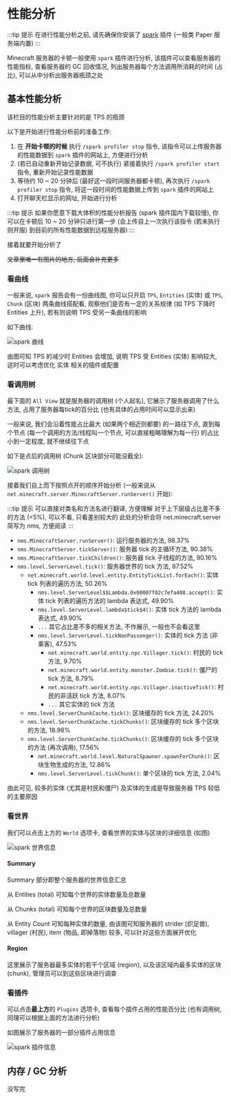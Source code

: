 # 性能分析

:::tip 提示
在进行性能分析之前, 请先确保你安装了 [spark](https://spark.lucko.me/download) 插件 (一般类 Paper 服务端内置)
:::

Minecraft 服务器的卡顿一般使用 `spark` 插件进行分析, 该插件可以查看服务器的性能指标, 查看服务器的 GC 回收情况, 列出服务器每个方法调用所消耗的时间 (占比), 可以从中分析出服务器瓶颈之处

## 基本性能分析

该栏目的性能分析主要针对的是 TPS 的瓶颈

以下是开始进行性能分析前的准备工作:
1. 在 **开始卡顿的时候** 执行 `/spark profiler stop` 指令, 该指令可以上传服务器的性能数据到 `spark` 插件的网站上, 方便进行分析
2. (若已自动重新开始记录数据, 可不执行) 紧接着执行 `/spark profiler start` 指令, 重新开始记录性能数据
3. 等待约 10 ~ 20 分钟后 (最好这一段时间服务器都卡顿), 再次执行 `/spark profiler stop` 指令, 将这一段时间的性能数据上传到 `spark` 插件的网站上
4. 打开聊天栏显示的网址, 开始进行分析

:::tip 提示
如果你愿意下载大体积的性能分析报告 (spark 插件国内下载较慢), 你可以在卡顿后 10 ~ 20 分钟只进行第一步 (会上传自上一次执行该指令 (若未执行则开服) 到目前的所有性能数据到远程服务器)
:::

接着就要开始分析了

~~文章里唯一有图片的地方, 后面会补充更多~~

### 看曲线

一般来说, `spark` 报告会有一份曲线图, 你可以只开启 `TPS`, `Entities` (实体) 或 `TPS`, `Chunk` (区块) 两条曲线搭配看, 观察他们是否有一定的关系规律 (如 TPS 下降时 Entities 上升), 若有则说明 TPS 受另一条曲线的影响

如下曲线:

![spark 曲线](/../assets/image/spark_graph.png "spark 曲线")

由图可知 TPS 的减少时 Entities 会增加, 说明 TPS 受 Entities (实体) 影响较大, 这时可以考虑优化 实体 相关的插件或配置

### 看调用树

最下面的 `All View` 就是服务器的调用树 (个人起名), 它展示了服务器调用了什么方法, 占用了服务器每tick的百分比 (也有具体的占用时间可以显示出来)

一般来说, 我们会沿着性能占比最大 (如果两个相近则都要) 的一路往下点, 直到每个节点 (每一个调用的方法/线程叫一个节点, 可以直接粗略理解为每一行) 的占比小到一定程度, 就不继续往下点

如下是点后的调用树 (Chunk 区块部分可能没截全):

![spark 调用树](/../assets/image/spark_tree.png "spark 调用树")

接着我们自上而下按照点开的顺序开始分析 (一般来说从 `net.minecraft.server.MinecraftServer.runServer()` 开始):

:::tip 提示
可以直接对类名和方法名进行翻译, 方便理解
对于上下层级占比差不多的方法 (<5%), 可以不看, 只看差别较大的
此处的分析会将 net.minecraft.server 简写为 nms, 方便阅读
:::

- `nms.MinecraftServer.runServer()`: 运行服务器的方法, 98.37%
- `nms.MinecraftServer.tickServer()`: 服务器 tick 的主循环方法, 90.38%
- `nms.MinecraftServer.tickChildren()`: 服务器 tick 子线程的方法, 90.16%
- `nms.level.ServerLevel.tick()`: 服务器世界的 tick 方法, 87.52%
  - `net.minecraft.world.level.entity.EntityTickList.forEach()`: 实体 tick 列表的遍历方法, 50.26%
    - `nms.level.ServerLevel$$Lambda.0x00007f02c7efa408.accept()`: 实体 tick 列表的遍历方法的 lambda 表达式, 49.90%
    - `nms.level.ServerLevel.lambda$tick$4()`: 实体 tick 方法的 lambda 表达式, 49.90%
    - `...` 其它占比差不多的相关方法, 不作展示, 一般也不会看这里
    - `nms.level.ServerLevel.tickNonPassenger()`: 实体的 tick 方法 (非乘客), 47.53%
      - `net.minecraft.world.entity.npc.Villager.tick()`: 村民的 tick 方法, 9.70%
      - `net.minecraft.world.entity.monster.Zombie.tick()`: 僵尸的 tick 方法, 8.79%
      - `net.minecraft.world.entity.npc.Villager.inactiveTick()`: 村民的非活跃 tick 方法, 8.07%
      - `...` 其它实体的 tick 方法
  - `nms.level.ServerChunkCache.tick()`: 区块缓存的 tick 方法, 24.20%
  - `nms.level.ServerChunkCache.tickChunks()`: 区块缓存的 tick 多个区块的方法, 18.98%
  - `nms.level.ServerChunkCache.tickChunks()`: 区块缓存的 tick 多个区块的方法 (再次调用), 17.56%
    - `net.minecraft.world.level.NaturalSpawner.spawnForChunk()`: 区块生物生成的方法, 12.86%
    - `nms.level.ServerLevel.tickChunk()`: 单个区块的 tick 方法, 2.04%

由此可见, 较多的实体 (尤其是村民和僵尸) 及实体的生成是导致服务器 TPS 较低的主要原因

### 看世界

我们可以点击上方的 `World` 选项卡, 查看世界的实体与区块的详细信息 (如图)

![spark 世界信息](/../assets/image/spark_world.png "spark 世界信息")

#### Summary

Summary 部分即整个服务器的世界信息汇总

从 Entities (total) 可知每个世界的实体数量及总数量

从 Chunks (total) 可知每个世界的区块数量及总数量

从 Entity Count 可知每种实体的数量, 由该图可知服务器的 strider (炽足兽), villager (村民), item (物品, 即掉落物) 较多, 可以针对这些方面展开优化

#### Region

这里展示了服务器最多实体的若干个区域 (region), 以及该区域内最多实体的区块 (chunk), 管理员可以到这些区块进行调查

### 看插件

可以点击**最上方**的 `Plugins` 选项卡, 查看每个插件占用的性能百分比 (也有调用树, 同理可以根据上面的方法进行分析)

如图展示了服务器的一部分插件占用信息

![spark 插件信息](/../assets/image/spark_plugins.png "spark 插件信息")

## 内存 / GC 分析

没写完
